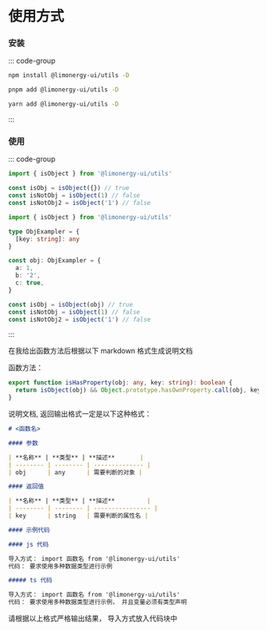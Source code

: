 # 使用方式

### 安装

::: code-group

```bash [npm]
npm install @limonergy-ui/utils -D
```

```bash [pnpm]
pnpm add @limonergy-ui/utils -D
```

```bash [yarn]
yarn add @limonergy-ui/utils -D
```

:::

### 使用

::: code-group

```js
import { isObject } from '@limonergy-ui/utils'

const isObj = isObject({}) // true
const isNotObj = isObject(1) // false
const isNotObj2 = isObject('1') // false
```

```typescript
import { isObject } from '@limonergy-ui/utils'

type ObjExampler = {
  [key: string]: any
}

const obj: ObjExampler = {
  a: 1,
  b: '2',
  c: true,
}

const isObj = isObject(obj) // true
const isNotObj = isObject(1) // false
const isNotObj2 = isObject('1') // false
```

:::

在我给出函数方法后根据以下 markdown 格式生成说明文档

函数方法：

```typescript
export function isHasProperty(obj: any, key: string): boolean {
  return isObject(obj) && Object.prototype.hasOwnProperty.call(obj, key)
}
```

说明文档, 返回输出格式一定是以下这种格式：

```markdown
# <函数名>

#### 参数

| **名称** | **类型** | **描述**       |
| -------- | -------- | -------------- |
| obj      | any      | 需要判断的对象 |

#### 返回值

| **名称** | **类型** | **描述**         |
| -------- | -------- | ---------------- |
| key      | string   | 需要判断的属性名 |

#### 示例代码

#### js 代码

导入方式： import 函数名 from '@limonergy-ui/utils'
代码： 要求使用多种数据类型进行示例

##### ts 代码

导入方式： import 函数名 from '@limonergy-ui/utils'
代码： 要求使用多种数据类型进行示例， 并且变量必须有类型声明
```

请根据以上格式严格输出结果， 导入方式放入代码块中
